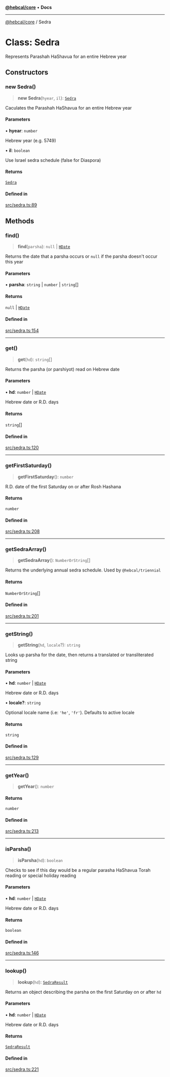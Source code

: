 [**@hebcal/core**](../README.md) • **Docs**

***

[@hebcal/core](../globals.md) / Sedra

# Class: Sedra

Represents Parashah HaShavua for an entire Hebrew year

## Constructors

### new Sedra()

> **new Sedra**(`hyear`, `il`): [`Sedra`](Sedra.md)

Caculates the Parashah HaShavua for an entire Hebrew year

#### Parameters

• **hyear**: `number`

Hebrew year (e.g. 5749)

• **il**: `boolean`

Use Israel sedra schedule (false for Diaspora)

#### Returns

[`Sedra`](Sedra.md)

#### Defined in

[src/sedra.ts:89](https://github.com/hebcal/hebcal-es6/blob/7a48c07548d61e9c93ae14253436cf206e280c87/src/sedra.ts#L89)

## Methods

### find()

> **find**(`parsha`): `null` \| [`HDate`](HDate.md)

Returns the date that a parsha occurs
or `null` if the parsha doesn't occur this year

#### Parameters

• **parsha**: `string` \| `number` \| `string`[]

#### Returns

`null` \| [`HDate`](HDate.md)

#### Defined in

[src/sedra.ts:154](https://github.com/hebcal/hebcal-es6/blob/7a48c07548d61e9c93ae14253436cf206e280c87/src/sedra.ts#L154)

***

### get()

> **get**(`hd`): `string`[]

Returns the parsha (or parshiyot) read on Hebrew date

#### Parameters

• **hd**: `number` \| [`HDate`](HDate.md)

Hebrew date or R.D. days

#### Returns

`string`[]

#### Defined in

[src/sedra.ts:120](https://github.com/hebcal/hebcal-es6/blob/7a48c07548d61e9c93ae14253436cf206e280c87/src/sedra.ts#L120)

***

### getFirstSaturday()

> **getFirstSaturday**(): `number`

R.D. date of the first Saturday on or after Rosh Hashana

#### Returns

`number`

#### Defined in

[src/sedra.ts:208](https://github.com/hebcal/hebcal-es6/blob/7a48c07548d61e9c93ae14253436cf206e280c87/src/sedra.ts#L208)

***

### getSedraArray()

> **getSedraArray**(): `NumberOrString`[]

Returns the underlying annual sedra schedule.
Used by `@hebcal/triennial`

#### Returns

`NumberOrString`[]

#### Defined in

[src/sedra.ts:201](https://github.com/hebcal/hebcal-es6/blob/7a48c07548d61e9c93ae14253436cf206e280c87/src/sedra.ts#L201)

***

### getString()

> **getString**(`hd`, `locale`?): `string`

Looks up parsha for the date, then returns a translated or transliterated string

#### Parameters

• **hd**: `number` \| [`HDate`](HDate.md)

Hebrew date or R.D. days

• **locale?**: `string`

Optional locale name (i.e: `'he'`, `'fr'`). Defaults to active locale

#### Returns

`string`

#### Defined in

[src/sedra.ts:129](https://github.com/hebcal/hebcal-es6/blob/7a48c07548d61e9c93ae14253436cf206e280c87/src/sedra.ts#L129)

***

### getYear()

> **getYear**(): `number`

#### Returns

`number`

#### Defined in

[src/sedra.ts:213](https://github.com/hebcal/hebcal-es6/blob/7a48c07548d61e9c93ae14253436cf206e280c87/src/sedra.ts#L213)

***

### isParsha()

> **isParsha**(`hd`): `boolean`

Checks to see if this day would be a regular parasha HaShavua
Torah reading or special holiday reading

#### Parameters

• **hd**: `number` \| [`HDate`](HDate.md)

Hebrew date or R.D. days

#### Returns

`boolean`

#### Defined in

[src/sedra.ts:146](https://github.com/hebcal/hebcal-es6/blob/7a48c07548d61e9c93ae14253436cf206e280c87/src/sedra.ts#L146)

***

### lookup()

> **lookup**(`hd`): [`SedraResult`](../type-aliases/SedraResult.md)

Returns an object describing the parsha on the first Saturday on or after `hd`

#### Parameters

• **hd**: `number` \| [`HDate`](HDate.md)

Hebrew date or R.D. days

#### Returns

[`SedraResult`](../type-aliases/SedraResult.md)

#### Defined in

[src/sedra.ts:221](https://github.com/hebcal/hebcal-es6/blob/7a48c07548d61e9c93ae14253436cf206e280c87/src/sedra.ts#L221)
